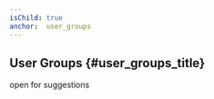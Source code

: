 ```yaml
---
isChild: true
anchor:  user_groups
---
```


## User Groups {#user_groups_title}

open for suggestions